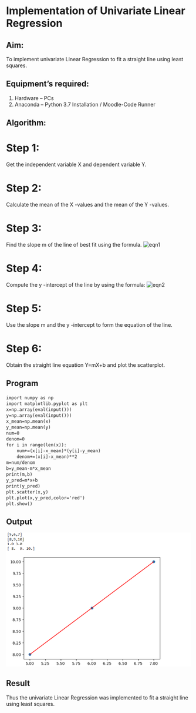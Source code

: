 # Implementation of Univariate Linear Regression
## Aim:
To implement univariate Linear Regression to fit a straight line using least squares.
## Equipment’s required:
1.	Hardware – PCs
2.	Anaconda – Python 3.7 Installation / Moodle-Code Runner
## Algorithm:
# Step 1:	
Get the independent variable X and dependent variable Y.
# Step 2:	
Calculate the mean of the X -values and the mean of the Y -values.
# Step 3:	
Find the slope m of the line of best fit using the formula.
 ![eqn1](./eq1.jpg)
# Step 4:
Compute the y -intercept of the line by using the formula:
![eqn2](./eq2.jpg)  
# Step 5:	
Use the slope m and the y -intercept to form the equation of the line.
# Step 6:
Obtain the straight line equation Y=mX+b and plot the scatterplot.
## Program
```
import numpy as np
import matplotlib.pyplot as plt
x=np.array(eval(input()))
y=np.array(eval(input()))
x_mean=np.mean(x)
y_mean=np.mean(y)
num=0
denom=0
for i in range(len(x)):
    num+=(x[i]-x_mean)*(y[i]-y_mean)
    denom+=(x[i]-x_mean)**2
m=num/denom
b=y_mean-m*x_mean
print(m,b)
y_pred=m*x+b
print(y_pred)
plt.scatter(x,y)
plt.plot(x,y_pred,color='red')
plt.show()
```
## Output
![output](/img%201.png)
## Result
Thus the univariate Linear Regression was implemented to fit a straight line using least squares.
